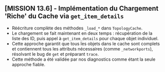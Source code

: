## [MISSION 13.6] - Implémentation du Chargement 'Riche' du Cache via `get_item_details`

- Réécriture complète des méthodes `_load_*` dans `TopologyCache`.
- Le chargement se fait maintenant en deux temps : récupération de la liste des ID, puis appel à `get_item_details` pour chaque objet individuel.
- Cette approche garantit que tous les objets dans le cache sont complets et contiennent tous les attributs nécessaires (comme `_networkports`), résolvant le bug de `get` et préparant `trace`.
- Cette méthode a été validée par nos diagnostics comme étant la seule approche fiable.